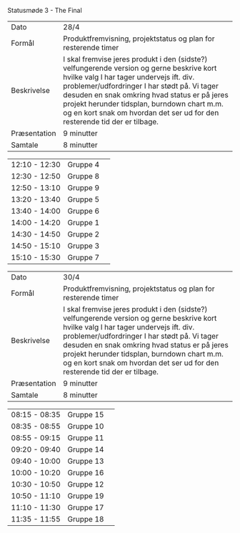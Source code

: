 Statusmøde 3 - The Final 

|               |               |
| ------------- | ------------- |
| Dato          | 28/4 |
| Formål        | Produktfremvisning, projektstatus og plan for resterende timer  |
| Beskrivelse   | I skal fremvise jeres produkt i den (sidste?) velfungerende version og gerne beskrive kort hvilke valg I har tager undervejs ift. div. problemer/udfordringer I har stødt på. Vi tager desuden en snak omkring hvad status er på jeres projekt herunder tidsplan, burndown chart m.m. og en kort snak om hvordan det ser ud for den resterende tid der er tilbage. |  
| Præsentation  | 9 minutter    |
| Samtale       | 8 minutter    |


|               |           |              |
|---------------|-----------|--------------|
| 12:10 - 12:30 | Gruppe 4  |  |
| 12:30 - 12:50 | Gruppe 8  |  |
| 12:50 - 13:10 | Gruppe 9  |  |
| 13:20 - 13:40 | Gruppe 5  |  |
| 13:40 - 14:00 | Gruppe 6 	|  |
| 14:00 - 14:20 | Gruppe 1  |  |
| 14:30 - 14:50 | Gruppe 2  |  |
| 14:50 - 15:10 | Gruppe 3  |  |
| 15:10 - 15:30 | Gruppe 7  |  |



|               |               |
| ------------- | ------------- |
| Dato          | 30/4 |
| Formål        | Produktfremvisning, projektstatus og plan for resterende timer  |
| Beskrivelse   | I skal fremvise jeres produkt i den (sidste?) velfungerende version og gerne beskrive kort hvilke valg I har tager undervejs ift. div. problemer/udfordringer I har stødt på. Vi tager desuden en snak omkring hvad status er på jeres projekt herunder tidsplan, burndown chart m.m. og en kort snak om hvordan det ser ud for den resterende tid der er tilbage. |  
| Præsentation  | 9 minutter    |
| Samtale       | 8 minutter    |


|               |           |              |
|---------------|-----------|--------------|
| 08:15 - 08:35 | Gruppe 15 |  |
| 08:35 - 08:55 | Gruppe 10 |  |
| 08:55 - 09:15 | Gruppe 11 |  |
| 09:20 - 09:40 | Gruppe 14 |  |
| 09:40 - 10:00 | Gruppe 13 |  |
| 10:00 - 10:20 | Gruppe 16 |  |
| 10:30 - 10:50 | Gruppe 12 |  |
| 10:50 - 11:10 | Gruppe 19 |  |
| 11:10 - 11:30 | Gruppe 17 |  |
| 11:35 - 11:55 | Gruppe 18 |  |

